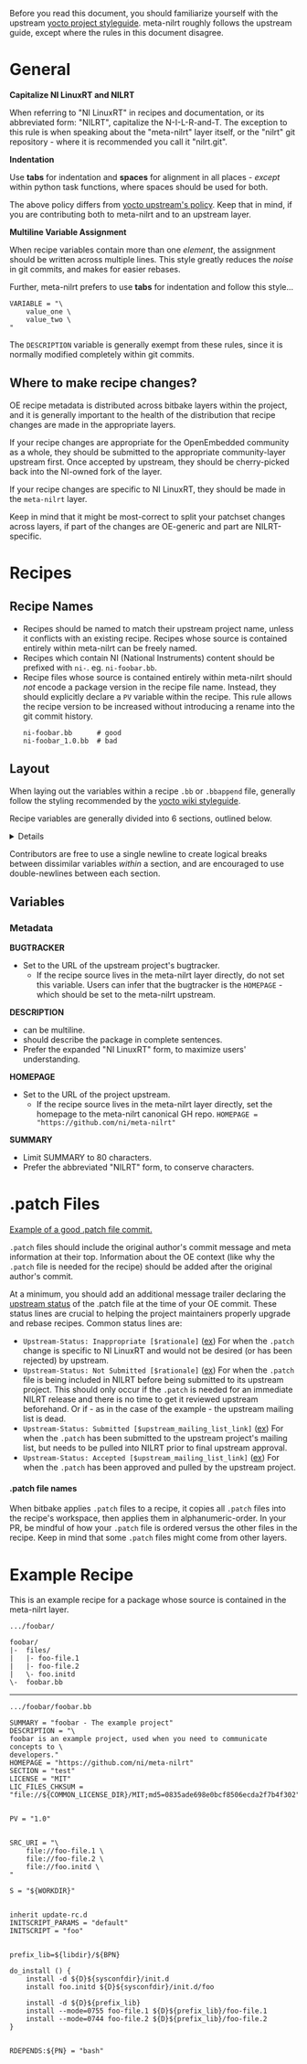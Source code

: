 Before you read this document, you should familiarize yourself with the upstream [yocto project styleguide](https://www.openembedded.org/wiki/Styleguide). meta-nilrt roughly follows the upstream guide, except where the rules in this document disagree.


# General

**Capitalize NI LinuxRT and NILRT**

When referring to "NI LinuxRT" in recipes and documentation, or its abbreviated form: "NILRT", capitalize the N-I-L-R-and-T. The exception to this rule is when speaking about the "meta-nilrt" layer itself, or the "nilrt" git repository - where it is recommended you call it "nilrt.git".

**Indentation**

Use **tabs** for indentation and **spaces** for alignment in all places - *except* within python task functions, where spaces should be used for both.

The above policy differs from [yocto upstream's policy](https://www.openembedded.org/wiki/Styleguide#Format_Guidelines). Keep that in mind, if you are contributing both to meta-nilrt and to an upstream layer.

**Multiline Variable Assignment**

When recipe variables contain more than one *element*, the assignment should be written across multiple lines. This style greatly reduces the *noise* in git commits, and makes for easier rebases.

Further, meta-nilrt prefers to use **tabs** for indentation and follow this style...

```
VARIABLE = "\
	value_one \
	value_two \
"
```

The `DESCRIPTION` variable is generally exempt from these rules, since it is normally modified completely within git commits.


## Where to make recipe changes?

OE recipe metadata is distributed across bitbake layers within the project, and it is generally important to the health of the distribution that recipe changes are made in the appropriate layers.

If your recipe changes are appropriate for the OpenEmbedded community as a whole, they should be submitted to the appropriate community-layer upstream first. Once accepted by upstream, they should be cherry-picked back into the NI-owned fork of the layer.

If your recipe changes are specific to NI LinuxRT, they should be made in the `meta-nilrt` layer.

Keep in mind that it might be most-correct to split your patchset changes across layers, if part of the changes are OE-generic and part are NILRT-specific.


# Recipes

## Recipe Names

* Recipes should be named to match their upstream project name, unless it conflicts with an existing recipe. Recipes whose source is contained entirely within meta-nilrt can be freely named.
* Recipes which contain NI (National Instruments) content should be prefixed with `ni-`. eg. `ni-foobar.bb`.
* Recipe files whose source is contained entirely within meta-nilrt should *not* encode a package version in the recipe file name. Instead, they should explicitly declare a `PV` variable within the recipe. This rule allows the recipe version to be increased without introducing a rename into the git commit history.
    ```
	ni-foobar.bb      # good
	ni-foobar_1.0.bb  # bad
	```

## Layout

When laying out the variables within a recipe `.bb` or `.bbappend` file, generally follow the styling recommended by the [yocto wiki styleguide](https://www.openembedded.org/wiki/Styleguide#Style_Guidelines).

Recipe variables are generally divided into 6 sections, outlined below.
<details>

1. *Recipe Metadata*
    * `SUMMARY`
	* `DESCRIPTION`
	* `AUTHOR`
	* `HOMEPAGE`
	* `BUGTRACKER`
	* `SECTION`
	* `LICENSE`
	* `LIC_FILES_CHKSUM`
2. *Recipe Variables*
    * `DEPENDS`
	* `PROVIDES`
	* `PV`
2. *Source Variables*
    * `SRC_URI`
	* `SRCREV`
	* `S`
3. *Class Variables*
    * `inherit ...`
	* `PACKAGECONFIG`
	* build class specific variables, i.e. `EXTRA_QMAKEVARS_POST`, `EXTRA_OECONF`
4. *Task Variables*
    * task overrides, ie. `do_configure`
5. *Package Variables*
    * `PACKAGEARCH`
	* `PACKAGES`
	* `FILES`
	* `RDEPENDS`
	* `RRECOMMENDS`
	* `RSUGGESTS`
	* `RPROVIDES`
	* `RCONFLICTS`
6. *Class Extensions*
    * `BBCLASSEXTEND`

</details>

Contributors are free to use a single newline to create logical breaks between dissimilar variables *within* a section, and are encouraged to use double-newlines between each section.


## Variables

### Metadata

**BUGTRACKER**
* Set to the URL of the upstream project's bugtracker.
    * If the recipe source lives in the meta-nilrt layer directly, do not set this variable. Users can infer that the bugtracker is the `HOMEPAGE` - which should be set to the meta-nilrt upstream.

**DESCRIPTION**
* can be multiline.
* should describe the package in complete sentences.
* Prefer the expanded "NI LinuxRT" form, to maximize users' understanding.

**HOMEPAGE**
* Set to the URL of the project upstream.
    * If the recipe source lives in the meta-nilrt layer directly, set the homepage to the meta-nilrt canonical GH repo. `HOMEPAGE = "https://github.com/ni/meta-nilrt"`

**SUMMARY**
* Limit SUMMARY to 80 characters.
* Prefer the abbreviated "NILRT" form, to conserve characters.


# .patch Files

[Example of a good .patch file commit.](https://github.com/ni/meta-nilrt/pull/50/commits/73b046c57d73e188a3bf4adbf0965aa9312ebe08)

`.patch` files should include the original author's commit message and meta information at their top. Information about the OE context (like why the `.patch` file is needed for the recipe) should be added after the original author's commit.

At a minimum, you should add an additional message trailer declaring the [upstream status](https://www.openembedded.org/wiki/Commit_Patch_Message_Guidelines#Patch_Header_Recommendations:_Upstream-Status) of the .patch file at the time of your OE commit. These status lines are crucial to helping the project maintainers properly upgrade and rebase recipes. Common status lines are:

* `Upstream-Status: Inappropriate [$rationale]` ([ex](https://github.com/ni/meta-nilrt/blob/nilrt/master/sumo/recipes-support/curl/curl/0005-Add-nicurl-wrapper-functions.patch)) For when the `.patch` change is specific to NI LinuxRT and would not be desired (or has been rejected) by upstream.
* `Upstream-Status: Not Submitted [$rationale]` ([ex](https://github.com/ni/meta-nilrt/blob/nilrt/master/sumo/recipes-gnome/florence/files/0004-Add-option-for-automatic-bring-to-top.patch)) For when the `.patch` file is being included in NILRT before being submitted to its upstream project. This should only occur if the `.patch` is needed for an immediate NILRT release and there is no time to get it reviewed upstream beforehand. Or if - as in the case of the example - the upstream mailing list is dead.
* `Upstream-Status: Submitted [$upstream_mailing_list_link]` ([ex](https://github.com/ni/meta-nilrt/blob/1e6453ebca8735de96eaaf3bc931d22998c8dfb3/recipes-support/curl/curl/0014-Fixup-lib1529-test.patch)) For when the `.patch` has been submitted to the upstream project's mailing list, but needs to be pulled into NILRT prior to final upstream approval.
* `Upstream-Status: Accepted [$upstream_mailing_list_link]` ([ex](https://github.com/ni/meta-nilrt/blob/904bd00bf24d8fe61d3a13b8ece368c9741a73fc/recipes-devtools/opkg/files/0002-libopkg-clear-curl-properties-on-download-error-to-p.patch#L36)) For when the `.patch` has been approved and pulled by the upstream project.


#### .patch file names

When bitbake applies `.patch` files to a recipe, it copies all `.patch` files into the recipe's workspace, then applies them in alphanumeric-order. In your PR, be mindful of how your `.patch` file is ordered versus the other files in the recipe. Keep in mind that some `.patch` files might come from other layers.


# Example Recipe
This is an example recipe for a package whose source is contained in the meta-nilrt layer.

`.../foobar/`
```
foobar/
|-  files/
|   |- foo-file.1
|   |- foo-file.2
|   \- foo.initd
\-  foobar.bb
```
----
`.../foobar/foobar.bb`
```
SUMMARY = "foobar - The example project"
DESCRIPTION = "\
foobar is an example project, used when you need to communicate concepts to \
developers."
HOMEPAGE = "https://github.com/ni/meta-nilrt"
SECTION = "test"
LICENSE = "MIT"
LIC_FILES_CHKSUM = "file://${COMMON_LICENSE_DIR}/MIT;md5=0835ade698e0bcf8506ecda2f7b4f302"


PV = "1.0"


SRC_URI = "\
	file://foo-file.1 \
	file://foo-file.2 \
	file://foo.initd \
"

S = "${WORKDIR}"


inherit update-rc.d
INITSCRIPT_PARAMS = "default"
INITSCRIPT = "foo"


prefix_lib=${libdir}/${BPN}

do_install () {
	install -d ${D}${sysconfdir}/init.d
	install foo.initd ${D}${sysconfdir}/init.d/foo

	install -d ${D}${prefix_lib}
	install --mode=0755 foo-file.1 ${D}${prefix_lib}/foo-file.1
	install --mode=0744 foo-file.2 ${D}${prefix_lib}/foo-file.2
}


RDEPENDS:${PN} = "bash"
```